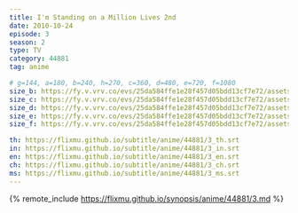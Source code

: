 ```yaml
---
title: I'm Standing on a Million Lives 2nd
date: 2010-10-24
episode: 3
season: 2
type: TV
category: 44881
tag: anime

# g=144, a=180, b=240, h=270, c=360, d=480, e=720, f=1080
size_b: https://fy.v.vrv.co/evs/25da584ffe1e28f457d05bdd13cf7e72/assets/25da584ffe1e28f457d05bdd13cf7e72_4107346.mp4
size_c: https://fy.v.vrv.co/evs/25da584ffe1e28f457d05bdd13cf7e72/assets/25da584ffe1e28f457d05bdd13cf7e72_4107345.mp4
size_d: https://fy.v.vrv.co/evs/25da584ffe1e28f457d05bdd13cf7e72/assets/25da584ffe1e28f457d05bdd13cf7e72_4107347.mp4
size_e: https://fy.v.vrv.co/evs/25da584ffe1e28f457d05bdd13cf7e72/assets/25da584ffe1e28f457d05bdd13cf7e72_4107348.mp4
size_f: https://fy.v.vrv.co/evs/25da584ffe1e28f457d05bdd13cf7e72/assets/25da584ffe1e28f457d05bdd13cf7e72_4107349.mp4

th: https://flixmu.github.io/subtitle/anime/44881/3_th.srt
in: https://flixmu.github.io/subtitle/anime/44881/3_in.srt
en: https://flixmu.github.io/subtitle/anime/44881/3_en.srt
ch: https://flixmu.github.io/subtitle/anime/44881/3_ch.srt
ms: https://flixmu.github.io/subtitle/anime/44881/3_ms.srt
---
```

{% remote_include https://flixmu.github.io/synopsis/anime/44881/3.md %}
